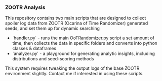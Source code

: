 ### ZOOTR Analysis

This repository contains two main scripts that are designed to collect spoiler log data from ZOOTR (Ocarina of Time Randomizer) generated seeds, and set them up for dynamic searching 
- 'handler.py' - runs the main OoTRandomizer.py script a set amount of time, then collects the data in specific folders and converts into python classes & dataframes
- 'analyzer.py' - a playground for generating analytic insights, including distributions and seed-scoring methods

This system requires tweaking the output logs of the base ZOOTR environment slightly. Contact me if interested in using these scripts.
